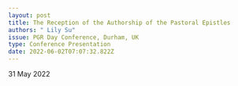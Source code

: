 ```yaml
---
layout: post
title: The Reception of the Authorship of the Pastoral Epistles
authors: " Lily Su"
issue: PGR Day Conference, Durham, UK
type: Conference Presentation
date: 2022-06-02T07:07:32.822Z
---
```

31 May 2022